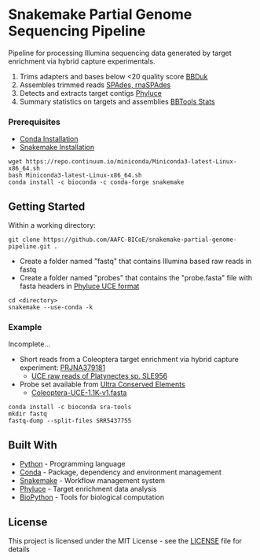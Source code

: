 # Snakemake Partial Genome Sequencing Pipeline

Pipeline for processing Illumina sequencing data generated by target enrichment via hybrid capture experimentals. 
1) Trims adapters and bases below <20 quality score [BBDuk](https://jgi.doe.gov/data-and-tools/bbtools/bb-tools-user-guide/bbduk-guide/)
2) Assembles trimmed reads [SPAdes, rnaSPAdes](http://cab.spbu.ru/software/spades/)
3) Detects and extracts target contigs [Phyluce](https://phyluce.readthedocs.io/en/latest/index.html) 
4) Summary statistics on targets and assemblies [BBTools Stats](https://jgi.doe.gov/data-and-tools/bbtools/bb-tools-user-guide/statistics-guide/)

### Prerequisites

* [Conda Installation](https://conda.io/docs/user-guide/install/index.html)
* [Snakemake Installation](https://snakemake.readthedocs.io/en/stable/getting_started/installation.html)

```
wget https://repo.continuum.io/miniconda/Miniconda3-latest-Linux-x86_64.sh
bash Miniconda3-latest-Linux-x86_64.sh
conda install -c bioconda -c conda-forge snakemake
```

## Getting Started

Within a working directory:

```
git clone https://github.com/AAFC-BICoE/snakemake-partial-genome-pipeline.git .
```
* Create a folder named "fastq" that contains Illumina based raw reads in fastq 
* Create a folder named "probes" that contains the "probe.fasta" file with fasta headers in [Phyluce UCE format](https://phyluce.readthedocs.io/en/latest/uce-processing.html#match-contigs-to-probes)
```
cd <directory>
snakemake --use-conda -k
```

### Example

Incomplete...
* Short reads from a Coleoptera target enrichment via hybrid capture experiment:  [PRJNA379181](https://www.ncbi.nlm.nih.gov/sra/?term=PRJNA379181)
    * [UCE raw reads of Platynectes sp. SLE956](https://www.ncbi.nlm.nih.gov/sra/SRX2727692[accn])
* Probe set available from [Ultra Conserved Elements](http://ultraconserved.org/)
  * [Coleoptera-UCE-1.1K-v1.fasta](https://ndownloader.figshare.com/files/6042081)

```
conda install -c bioconda sra-tools 
mkdir fastq
fastq-dump --split-files SRR5437755
```

## Built With

* [Python](https://www.python.org/doc/) - Programming language
* [Conda](https://conda.io/docs/index.html) - Package, dependency and environment management
* [Snakemake](https://snakemake.readthedocs.io/en/stable/) - Workflow management system
* [Phyluce](https://phyluce.readthedocs.io/en/latest/index.html) - Target enrichment data analysis
* [BioPython](https://biopython.org/) - Tools for biological computation



## License

This project is licensed under the MIT License - see the [LICENSE](LICENSE) file for details
